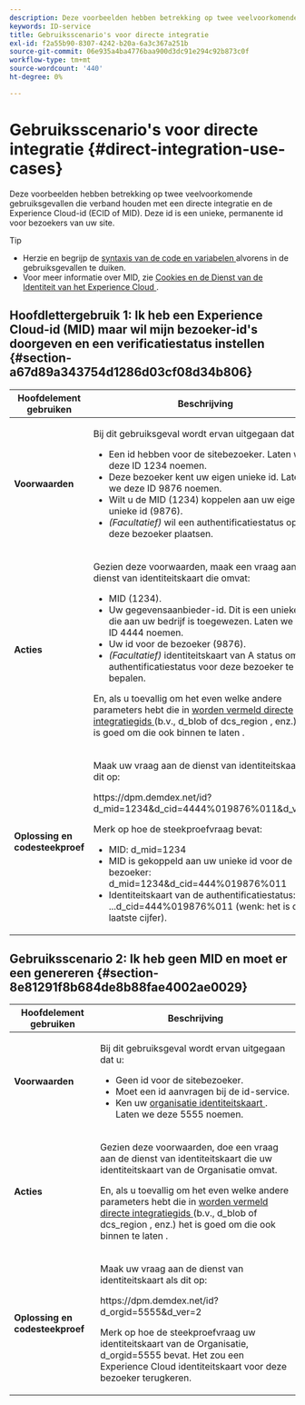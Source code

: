 ```yaml
---
description: Deze voorbeelden hebben betrekking op twee veelvoorkomende gebruiksgevallen die verband houden met een directe integratie en de Experience Cloud-id (MID). De id is een unieke, permanente id voor bezoekers van uw site.
keywords: ID-service
title: Gebruiksscenario's voor directe integratie
exl-id: f2a55b90-8307-4242-b20a-6a3c367a251b
source-git-commit: 06e935a4ba4776baa900d3dc91e294c92b873c0f
workflow-type: tm+mt
source-wordcount: '440'
ht-degree: 0%

---
```


# Gebruiksscenario&#39;s voor directe integratie {#direct-integration-use-cases}

Deze voorbeelden hebben betrekking op twee veelvoorkomende gebruiksgevallen die verband houden met een directe integratie en de Experience Cloud-id (ECID of MID). Deze id is een unieke, permanente id voor bezoekers van uw site.

>[!TIP]
>
>* Herzie en begrijp de [ syntaxis van de code en variabelen ](../implementation-guides/direct-integration.md#concept-4cd3206a84bb4687af0b312ae09648b9) alvorens in de gebruiksgevallen te duiken.
>* Voor meer informatie over MID, zie [ Cookies en de Dienst van de Identiteit van het Experience Cloud ](../introduction/cookies.md).
>

## Hoofdlettergebruik 1: Ik heb een Experience Cloud-id (MID) maar wil mijn bezoeker-id&#39;s doorgeven en een verificatiestatus instellen {#section-a67d89a343754d1286d03cf08d34b806}

<table id="table_DA8840FCB51541109FE6DF20430E8924"> 
 <thead> 
  <tr> 
   <th colname="col1" class="entry"> Hoofdelement gebruiken </th> 
   <th colname="col2" class="entry"> Beschrijving </th> 
  </tr> 
 </thead>
 <tbody> 
  <tr> 
   <td colname="col1"> <p> <b> Voorwaarden </b> </p> </td> 
   <td colname="col2"> <p>Bij dit gebruiksgeval wordt ervan uitgegaan dat u: </p> 
    <ul id="ul_F20231F83EE84889B78971A64E758757"> 
     <li id="li_20F3E96493724CD2BAF4B20AEE5CBF23">Een id hebben voor de sitebezoeker. Laten we deze ID 1234 noemen. </li> 
     <li id="li_A358C58CC58C4FCBB7250F5ED108AA71">Deze bezoeker kent uw eigen unieke id. Laten we deze ID 9876 noemen. </li> 
     <li id="li_D93CE7182EBE4927A5C7A0BF414C03BC">Wilt u de MID (1234) koppelen aan uw eigen unieke id (9876). </li> 
     <li id="li_4611146E56624C2AB647733487A3F046"> <i> (Facultatief) </i> wil een authentificatiestatus op deze bezoeker plaatsen. </li> 
    </ul> </td> 
  </tr> 
  <tr> 
   <td colname="col1"> <p> <b> Acties </b> </p> </td> 
   <td colname="col2"> <p>Gezien deze voorwaarden, maak een vraag aan de dienst van identiteitskaart die omvat: </p> 
    <ul id="ul_9ECB1A65266644E89E949C57D202D5A4"> 
     <li id="li_10A6F5A9C54D44A08F4F2E405E6019E2">MID (1234). </li> 
     <li id="li_4869572B40E54C54B88A2474DAC475A8">Uw gegevensaanbieder-id. Dit is een unieke id die aan uw bedrijf is toegewezen. Laten we deze ID 4444 noemen. </li> 
     <li id="li_05C8ED47488C4E289D84093127EC7B19">Uw id voor de bezoeker (9876). </li> 
     <li id="li_3D1556AD18C843828A362CC604A9F76B"> <i> (Facultatief) </i> identiteitskaart van A status om de authentificatiestatus voor deze bezoeker te bepalen. </li> 
    </ul> <p>En, als u toevallig om het even welke andere parameters hebt die in <a href="../implementation-guides/direct-integration.md#concept-4cd3206a84bb4687af0b312ae09648b9" format="dita" scope="local"> worden vermeld directe integratiegids </a> (b.v., <span class="codeph"> d_blob </span> of <span class="codeph"> dcs_region </span>, enz.) het is goed om die ook binnen te laten . </p> </td> 
  </tr> 
  <tr> 
   <td colname="col1"> <p> <b> Oplossing en codesteekproef </b> </p> </td> 
   <td colname="col2"> <p>Maak uw vraag aan de dienst van identiteitskaart als dit op: </p> <p> <span class="codeph"> https://dpm.demdex.net/id?d_mid=1234&amp;d_cid=4444%019876%011&amp;d_ver=2</span> </p> <p>Merk op hoe de steekproefvraag bevat: </p> 
    <ul id="ul_0667FBFD8D3C46BDBD027F484691EC97"> 
     <li id="li_FAB1FAE703DB48D1A32EE72684028964">MID: <span class="codeph"> d_mid=1234 </span> </li> 
     <li id="li_C97B74FF444F4BB4B4A5CB1CBBE52249">MID is gekoppeld aan uw unieke id voor de bezoeker: <span class="codeph"> d_mid=1234&amp;d_cid=444%019876%011 </span> </li> 
     <li id="li_D428DBF765234DD78DDF152C5EE8AB69">Identiteitskaart van de authentificatiestatus: <span class="codeph">...d_cid=444%019876%011 </span> (wenk: het is dat laatste cijfer). </li> 
    </ul> </td> 
  </tr> 
 </tbody> 
</table>

## Gebruiksscenario 2: Ik heb geen MID en moet er een genereren {#section-8e81291f8b684de8b88fae4002ae0029}

<table id="table_666A92693F8A413096DF6A64770C1141"> 
 <thead> 
  <tr> 
   <th colname="col1" class="entry"> Hoofdelement gebruiken </th> 
   <th colname="col2" class="entry"> Beschrijving </th> 
  </tr> 
 </thead>
 <tbody> 
  <tr> 
   <td colname="col1"> <p> <b> Voorwaarden </b> </p> </td> 
   <td colname="col2"> <p>Bij dit gebruiksgeval wordt ervan uitgegaan dat u: </p> 
    <ul id="ul_BF3BD821907B46A4B2EFA63146D35722"> 
     <li id="li_E658AE0671D14558B65FDD8992F25996">Geen id voor de sitebezoeker. </li> 
     <li id="li_28A48BB3F71C4E4297F95A2D3E10AD7B">Moet een id aanvragen bij de id-service. </li> 
     <li id="li_E2C306B9308D41E5BFE2F23EF48F5A41">Ken uw <a href="../reference/requirements.md#section-a02f537129a64ffbb690d5738d360c26" format="dita" scope="local"> organisatie identiteitskaart </a>. Laten we deze 5555 noemen. </li> 
    </ul> </td> 
  </tr> 
  <tr> 
   <td colname="col1"> <p> <b> Acties </b> </p> </td> 
   <td colname="col2"> <p>Gezien deze voorwaarden, doe een vraag aan de dienst van identiteitskaart die uw identiteitskaart van de Organisatie omvat. </p> <p>En, als u toevallig om het even welke andere parameters hebt die in <a href="../implementation-guides/direct-integration.md#concept-4cd3206a84bb4687af0b312ae09648b9" format="dita" scope="local"> worden vermeld directe integratiegids </a> (b.v., <span class="codeph"> d_blob </span> of <span class="codeph"> dcs_region </span>, enz.) het is goed om die ook binnen te laten . </p> </td> 
  </tr> 
  <tr> 
   <td colname="col1"> <p> <b> Oplossing en codesteekproef </b> </p> </td> 
   <td colname="col2"> <p>Maak uw vraag aan de dienst van identiteitskaart als dit op: </p> <p> <span class="codeph"> https://dpm.demdex.net/id?d_orgid=5555&amp;d_ver=2</span> </p> <p>Merk op hoe de steekproefvraag uw identiteitskaart van de Organisatie, <span class="codeph"> d_orgid=5555 </span> bevat. Het zou een <span class="keyword"> Experience Cloud </span> identiteitskaart voor deze bezoeker terugkeren. </p> </td> 
  </tr> 
 </tbody> 
</table>

